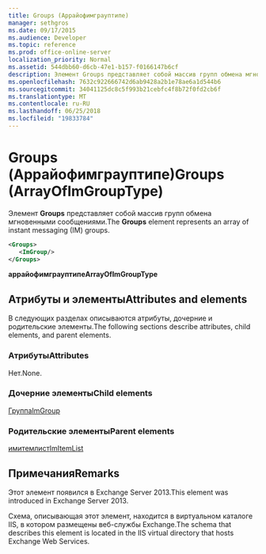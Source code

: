 ```yaml
---
title: Groups (Аррайофимграуптипе)
manager: sethgros
ms.date: 09/17/2015
ms.audience: Developer
ms.topic: reference
ms.prod: office-online-server
localization_priority: Normal
ms.assetid: 544dbb60-d6cb-47e1-b157-f0166147b6cf
description: Элемент Groups представляет собой массив групп обмена мгновенными сообщениями.
ms.openlocfilehash: 7632c922666742d6ab9428a2b1e78ae6a1d544b6
ms.sourcegitcommit: 34041125dc8c5f993b21cebfc4f8b72f0fd2cb6f
ms.translationtype: MT
ms.contentlocale: ru-RU
ms.lasthandoff: 06/25/2018
ms.locfileid: "19833784"
---
```

# <a name="groups-arrayofimgrouptype"></a><span data-ttu-id="2a2b8-103">Groups (Аррайофимграуптипе)</span><span class="sxs-lookup"><span data-stu-id="2a2b8-103">Groups (ArrayOfImGroupType)</span></span>

<span data-ttu-id="2a2b8-104">Элемент **Groups** представляет собой массив групп обмена мгновенными сообщениями.</span><span class="sxs-lookup"><span data-stu-id="2a2b8-104">The **Groups** element represents an array of instant messaging (IM) groups.</span></span> 
  
```XML
<Groups>
   <ImGroup/>
</Groups>
```

<span data-ttu-id="2a2b8-105">**аррайофимграуптипе**</span><span class="sxs-lookup"><span data-stu-id="2a2b8-105">**ArrayOfImGroupType**</span></span>

## <a name="attributes-and-elements"></a><span data-ttu-id="2a2b8-106">Атрибуты и элементы</span><span class="sxs-lookup"><span data-stu-id="2a2b8-106">Attributes and elements</span></span>

<span data-ttu-id="2a2b8-107">В следующих разделах описываются атрибуты, дочерние и родительские элементы.</span><span class="sxs-lookup"><span data-stu-id="2a2b8-107">The following sections describe attributes, child elements, and parent elements.</span></span>
  
### <a name="attributes"></a><span data-ttu-id="2a2b8-108">Атрибуты</span><span class="sxs-lookup"><span data-stu-id="2a2b8-108">Attributes</span></span>

<span data-ttu-id="2a2b8-109">Нет.</span><span class="sxs-lookup"><span data-stu-id="2a2b8-109">None.</span></span>
  
### <a name="child-elements"></a><span data-ttu-id="2a2b8-110">Дочерние элементы</span><span class="sxs-lookup"><span data-stu-id="2a2b8-110">Child elements</span></span>

[<span data-ttu-id="2a2b8-111">Группа</span><span class="sxs-lookup"><span data-stu-id="2a2b8-111">ImGroup</span></span>](imgroup.md)
  
### <a name="parent-elements"></a><span data-ttu-id="2a2b8-112">Родительские элементы</span><span class="sxs-lookup"><span data-stu-id="2a2b8-112">Parent elements</span></span>

[<span data-ttu-id="2a2b8-113">имитемлист</span><span class="sxs-lookup"><span data-stu-id="2a2b8-113">ImItemList</span></span>](imitemlist.md)
  
## <a name="remarks"></a><span data-ttu-id="2a2b8-114">Примечания</span><span class="sxs-lookup"><span data-stu-id="2a2b8-114">Remarks</span></span>

<span data-ttu-id="2a2b8-115">Этот элемент появился в Exchange Server 2013.</span><span class="sxs-lookup"><span data-stu-id="2a2b8-115">This element was introduced in Exchange Server 2013.</span></span>
  
<span data-ttu-id="2a2b8-116">Схема, описывающая этот элемент, находится в виртуальном каталоге IIS, в котором размещены веб-службы Exchange.</span><span class="sxs-lookup"><span data-stu-id="2a2b8-116">The schema that describes this element is located in the IIS virtual directory that hosts Exchange Web Services.</span></span>
  

